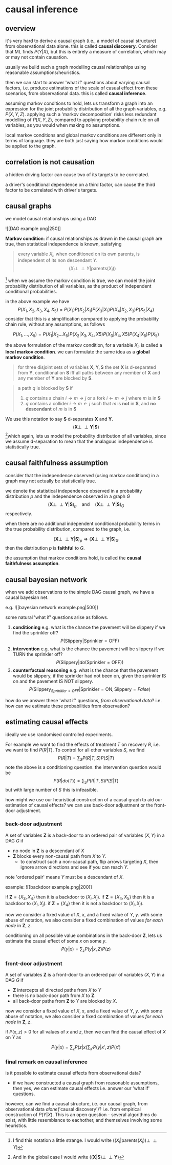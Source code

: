 # causal inference

## overview

it's very hard to derive a causal graph (i.e., a model of causal structure) from observational data alone. this is called **causal discovery**. Consider that ML finds $P(Y | X)$, but this is entirely a measure of correlation, which may or may not contain causation.

usually we build such a graph modelling causal relationships using reasonable assumptions/heuristics.

then we can start to answer 'what if' questions about varying causal factors, i.e. produce estimations of the scale of casual effect from these scenarios, from observational data. this is called **causal inference**.

assuming markov conditions to hold, lets us transform a graph into an expression for the joint probability distribution of all the graph variables, e.g. $P(X, Y, Z$). applying such a 'markov decomposition' risks less redundant modelling of $P(X, Y, Z)$, compared to applying probability chain rule on all variables, as you would when making no assumptions.

local markov conditions and global markov conditions are different only in terms of language. they are both just saying how markov conditions would be applied to the graph.

## correlation is not causation

a hidden driving factor can cause two of its targets to be correlated.

a driver's conditional dependence on a third factor, can cause the third factor to be correlated with driver's targets.

## causal graphs

we model causal relationships using a DAG

![[DAG example.png|250]]

**Markov condition**: if causal relationships as drawn in the causal graph are true, then statistical independence is known, satisfying

> every variable $X_i$, when conditioned on its own parents, is independent of its non descendant $Y$. $$ (X_i \perp\!\!\!\perp Y | \text{parents}(X_i) )$$

[^1] when we assume the markov condition is true, we can model the joint probability distribution of all variables, as the product of independent conditional probabilities.

in the above example we have
$$P(X_1, X_2, X_3, X_4, X_5) 
= P(X_1)P(X_2|X_1)P(X_3|X_1)P(X_4|X_2, X_3)P(X_5|X_4) $$
consider that this is a simplification compared to applying the probability chain rule, without any assumptions, as follows 

$$ P(X_1, \dots , X_5)
= P(X_1 | X_2 \dots X_5)P(X_2|X_3, X_4, X5)P(X_3| X_4, X5)P(X_4|X_5)P(X_5) $$

the above formulation of the markov condition, for a variable $X_i$, is called a **local markov condition**. we can formulate the same idea as a **global markov condition**.

> for three disjoint sets of variables $\mathbf{X, Y, S}$ the set $\mathbf{X}$ is d-separated from $\mathbf{Y}$, conditional on $\mathbf{S}$ iff all paths between any member of $\mathbf{X}$ and any member of $\mathbf{Y}$ are blocked by $\mathbf{S}$.

> a path $q$ is blocked by $\mathbf{S}$ if 
> 1. $q$ contains a chain $i \to m \to j$ or a fork $i \leftarrow m \to j$ where $m$ is in $\mathbf{S}$
> 2. $q$ contains a collider $i \to m \leftarrow j$ such that $m$ is **not** in $\mathbf{S}$, and **no descendant** of $m$ is in $\mathbf{S}$

We use this notation to say $\mathbf{S}$ d-separates $\mathbf{X}$ and $\mathbf{Y}$.
$$ (\mathbf{X} \perp\!\!\!\perp \mathbf{Y} | \mathbf{S}) $$
[^2]which again, lets us model the probability distribution of all variables, since we assume d-separation to mean that the analagous independence is statistically true.

[^1]: I find this notation a little strange. I would write $( (X_i | \text{parents}(X_i)) \perp\!\!\!\perp Y)$ 
[^2]: And in the global case I would write $( (\mathbf{X} | \mathbf{S}) \perp\!\!\!\perp \mathbf{Y})$ 

## causal faithfulness assumption

consider that the independence observed (using markov conditions) in a graph may not actually be statistically true.

we denote the statistical independence observed in a probability distribution $p$ and the independence observed in a graph $G$
$$ (\mathbf{X} \perp\!\!\!\perp \mathbf{Y} | \mathbf{S})_p \quad \text{and} \quad
(\mathbf{X} \perp\!\!\!\perp \mathbf{Y} | \mathbf{S})_G$$
respectively.

when there are no additional independent conditional probability terms in the true probability distribution, compared to the graph, i.e.

$$(\mathbf{X} \perp\!\!\!\perp \mathbf{Y} | \mathbf{S})_p \Rightarrow (\mathbf{X} \perp\!\!\!\perp \mathbf{Y} | \mathbf{S})_G$$
then the distribution $p$ is **faithful** to $G$.

the assumption that markov conditions hold, is called the **causal faithfulness assumption**.

## causal bayesian network

when we add observations to the simple DAG causal graph, we have a causal bayesian net.

e.g.
![[bayesian network example.png|500]]

some natural 'what if' questions arise as follows.

1. **conditioning**
	e.g. what is the chance the pavement will be slippery if we find the sprinkler off?
$$P(\text{Slippery} | \text{Sprinkler} = \text{OFF}) $$
2. **intervention**
	e.g. what is the chance the pavement will be slippery if we TURN the sprinkler off?
$$P(\text{Slippery} | do(\text{Sprinkler} = \text{OFF})) $$
1. **counterfactual reasoning**
	e.g. what is the chance that the pavement would be slippery, if the sprinkler had not been on, given the sprinkler IS on and the pavement IS NOT slippery.
$$P(\text{Slippery}_{Sprinkler=OFF} | \text{Sprinkler} = \text{ON}, \text{Slippery} = False) $$

how do we answer these 'what if' questions, *from observational data*? i.e. how can we estimate these probabilities from observation?

## estimating causal effects

ideally we use randomised controlled experiments.

For example we want to find the effects of treatment $T$ on recovery $R$, i.e. we want to find $P(R|T)$. To control for all other variables $S$, we find
$$ P(R|T) = \sum_S P(R|T,S)P(S|T) $$
note the above is a conditioning question. the intervention question would be
$$ P(R|do(T)) = \sum_S P(R|T,S)P(S|T) $$
but with large number of $S$ this is infeasible.

how might we use our heuristical construction of a causal graph to aid our estimation of causal effects? we can use back-door adjustment or the front-door adjustment.

### back-door adjustment

A set of variables $\mathbf Z$ is a back-door to an ordered pair of variables $(X, Y)$ in a DAG $G$ if
- no node in $\mathbf Z$ is a descendant of $X$
- $\mathbf Z$ blocks every non-causal path from $X$ to $Y$.
	- to construct such a non-causal path, flip arrows targeting $X$, then ignore arrow directions and see if you can reach $Y$.

note 'ordered pair' means $Y$ must be a descendant of $X$.

example:
![[backdoor example.png|200]]

if $\mathbf{Z} = \{ X_3, X_4 \}$ then it is a backdoor to $(X_i, X_j)$.
if $\mathbf{Z} = \{ X_4, X_5 \}$ then it is a backdoor to $(X_i, X_j)$.
if $\mathbf{Z} = \{ X_4 \}$ then it is not a backdoor to $(X_i, X_j)$.

now we consider a fixed value of $X$, $x$, and a fixed value of $Y$, $y$. 
with some abuse of notation, we also consider a fixed combination of values *for each node* in $\mathbf{Z}$, $z$.

conditioning on all possible value combinations in the back-door $\mathbf{Z}$, lets us estimate the causal effect of some $x$ on some $y$.
$$P(y | x) = \sum_{z} P(y |x, Z)P(z) $$

### front-door adjustment

A set of variables $\mathbf Z$ is a front-door to an ordered pair of variables $(X, Y)$ in a DAG $G$ if
- $\mathbf Z$ intercepts all directed paths from $X$ to $Y$
- there is no back-door path from $X$ to $\mathbf{Z}$.
- all back-door paths from $\mathbf{Z}$ to $Y$ are blocked by $X$.

now we consider a fixed value of $X$, $x$, and a fixed value of $Y$, $y$. 
with some abuse of notation, we also consider a fixed combination of values *for each node* in $\mathbf{Z}$, $z$.

if $P(x, z) > 0$ for all values of $x$ and $z$, then we can find the causal effect of $X$ on $Y$ as 

$$P(y | x) = \sum_{z} P(z | x) \sum_{x'} P(y |x', z)P(x') $$

### final remark on causal inference

is it possible to estimate causal effects from observational data?
- if we have constructed a causal graph from reasonable assumptions, then yes, we can estimate causal effects i.e. answer our 'what if' questions.

however, can we find a causal structure, i.e. our causal graph, from observational data *alone*('causal discovery')? i.e. from empirical construction of $P(Y|X)$. This is an open question - several algorithms do exist, with little resemblance to eachother, and themselves involving some heuristics.


